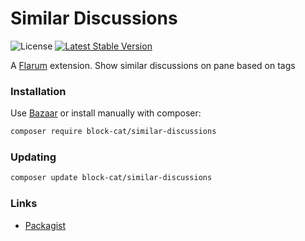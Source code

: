 # Similar Discussions

![License](https://img.shields.io/badge/license-MIT-blue.svg) [![Latest Stable Version](https://img.shields.io/packagist/v/block-cat/similar-discussions.svg)](https://packagist.org/packages/block-cat/similar-discussions)

A [Flarum](http://flarum.org) extension. Show similar discussions on pane based on tags

### Installation

Use [Bazaar](https://discuss.flarum.org/d/5151-flagrow-bazaar-the-extension-marketplace) or install manually with composer:

```sh
composer require block-cat/similar-discussions
```

### Updating

```sh
composer update block-cat/similar-discussions
```

### Links

- [Packagist](https://packagist.org/packages/block-cat/similar-discussions)
